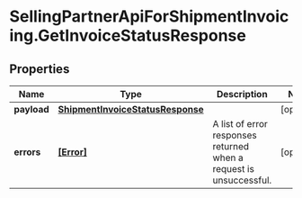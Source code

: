 # SellingPartnerApiForShipmentInvoicing.GetInvoiceStatusResponse

## Properties

Name | Type | Description | Notes
------------ | ------------- | ------------- | -------------
**payload** | [**ShipmentInvoiceStatusResponse**](ShipmentInvoiceStatusResponse.md) |  | [optional] 
**errors** | [**[Error]**](Error.md) | A list of error responses returned when a request is unsuccessful. | [optional] 



